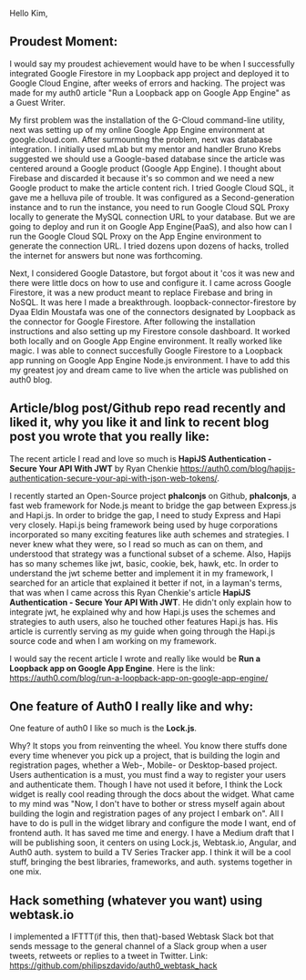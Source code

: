 Hello Kim,

## Proudest Moment:
I would say my proudest achievement would have to be when I successfully integrated Google Firestore in my Loopback app project and deployed it to Google Cloud Engine, after weeks of errors and hacking. The project was made for my auth0 article "Run a Loopback app on Google App Engine" as a Guest Writer. 

My first problem was the installation of the G-Cloud command-line utility, next was setting up of my online Google App Engine environment at google.cloud.com. After surmounting the problem, next was database integration. I initially used mLab but my mentor and handler Bruno Krebs suggested we should use a Google-based database since the article was centered around a Google product (Google App Engine). I thought about Firebase and discarded it because it's so common and we need a new Google product to make the article content rich. I tried Google Cloud SQL, it gave me a helluva pile of trouble. It was configured as a Second-generation instance and to run the instance, you need to run Google Cloud SQL Proxy locally to generate the MySQL connection URL to your database. But we are going to deploy and run it on Google App Engine(PaaS), and also how can I run the Google Cloud SQL Proxy on the App Engine environment to generate the connection URL. I tried dozens upon dozens of hacks, trolled the internet for answers but none was forthcoming.

 Next, I considered Google Datastore, but forgot about it 'cos it was new and there were little docs on how to use and configure it. I came across Google Firestore, it was a new product meant to replace Firebase and bring in NoSQL. It was here I made a breakthrough. loopback-connector-firestore by Dyaa Eldin Moustafa was one of the connectors designated by Loopback as the connector for Google Firestore. After following the installation instructions and also setting up my Firestore console dashboard. It worked both locally and on Google App Engine environment. It really worked like magic. I was able to connect succesfully Google Firestore to a Loopback app running on Google App Engine Node.js environment. I have to add this my greatest joy and dream came to live when the article was published on auth0 blog.

## Article/blog post/Github repo read recently and liked it, why you like it and link to recent blog post you wrote that you really like:

The recent article I read and love so much is **HapiJS Authentication - Secure Your API With JWT** by Ryan Chenkie https://auth0.com/blog/hapijs-authentication-secure-your-api-with-json-web-tokens/.

I recently started an Open-Source project **phalconjs** on Github, **phalconjs**, a fast web framework for Node.js meant to bridge the gap between Express.js and Hapi.js. In order to bridge the gap, I need to study Express and Hapi very closely. Hapi.js being framework being used by huge corporations incorporated so many exciting features like auth schemes and strategies. I never knew what they were, so I read so much as can on them, and understood that strategy was a functional subset of a scheme. Also, Hapijs has so many schemes like jwt, basic, cookie, bek, hawk, etc. In order to understand the jwt scheme better and implement it in my framework, I searched for an article that explained it better if not, in a layman's terms, that was when I came across this Ryan Chenkie's article **HapiJS Authentication - Secure Your API With JWT**. He didn't only explain how to integrate jwt, he explained why and how Hapi.js uses the schemes and strategies to auth users, also he touched other features Hapi.js has. His article is currently serving as my guide when going through the Hapi.js source code and when I am working on my framework.

I would say the recent article I wrote and really like would be **Run a Loopback app on Google App Engine**. Here is the link: https://auth0.com/blog/run-a-loopback-app-on-google-app-engine/

## One feature of Auth0 I really like and why:

One feature of auth0 I like so much is the **Lock.js**. 

Why? It stops you from reinventing the wheel. You know there stuffs done every time whenever you pick up a project, that is building the login and registration pages, whether a Web-, Mobile- or Desktop-based project. Users authentication is a must, you must find a way to register your users and authenticate them. Though I have not used it before, I think the Lock widget is really cool reading through the docs about the widget. What came to my mind was "Now, I don't have to bother or stress myself again about building the login and registration pages of any project I embark on". All I have to do is pull in the widget library and configure the mode I want, end of frontend auth. It has saved me time and energy. I have a Medium draft that I will be publishing soon, it centers on using Lock.js, Webtask.io, Angular, and Auth0 auth. system to build a TV Series Tracker app. I think it will be a cool stuff, bringing the best libraries, frameworks, and auth. systems together in one mix.

## Hack something (whatever you want) using webtask.io
 I implemented a IFTTT(if this, then that)-based Webtask Slack bot that sends message to the general channel of a Slack group when a user tweets, retweets or replies to a tweet in Twitter.
 Link: https://github.com/philipszdavido/auth0_webtask_hack